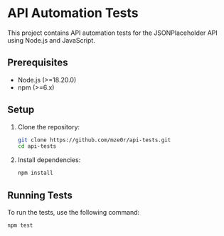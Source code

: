 # API Automation Tests

This project contains API automation tests for the JSONPlaceholder API using Node.js and JavaScript.

## Prerequisites

- Node.js (>=18.20.0)
- npm (>=6.x)

## Setup

1. Clone the repository:
    ```bash
    git clone https://github.com/mze0r/api-tests.git
    cd api-tests
    ```

2. Install dependencies:
    ```bash
    npm install
    ```

## Running Tests

To run the tests, use the following command:
```bash
npm test
